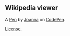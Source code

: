 Wikipedia viewer
----------------


A [Pen](http://codepen.io/JoannaFornal/pen/dGxNqp) by [Joanna](http://codepen.io/JoannaFornal) on [CodePen](http://codepen.io/).

[License](http://codepen.io/JoannaFornal/pen/dGxNqp/license).